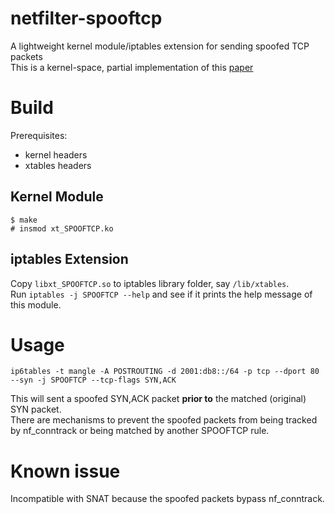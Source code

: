 # netfilter-spooftcp
A lightweight kernel module/iptables extension for sending spoofed TCP packets  
This is a kernel-space, partial implementation of this [paper](https://www.cs.ucr.edu/~krish/imc17.pdf)

Build
=====
Prerequisites: 
* kernel headers  
* xtables headers

Kernel Module
-------------
```
$ make
# insmod xt_SPOOFTCP.ko
```
iptables Extension
------------------
Copy `libxt_SPOOFTCP.so` to iptables library folder, say `/lib/xtables`.  
Run `iptables -j SPOOFTCP --help` and see if it prints the help message of this module.

Usage
=====
```
ip6tables -t mangle -A POSTROUTING -d 2001:db8::/64 -p tcp --dport 80 --syn -j SPOOFTCP --tcp-flags SYN,ACK
```
This will sent a spoofed SYN,ACK packet **prior to** the matched (original) SYN packet.  
There are mechanisms to prevent the spoofed packets from being tracked by nf_conntrack or being matched by another SPOOFTCP rule.

Known issue
===========
Incompatible with SNAT because the spoofed packets bypass nf_conntrack.
